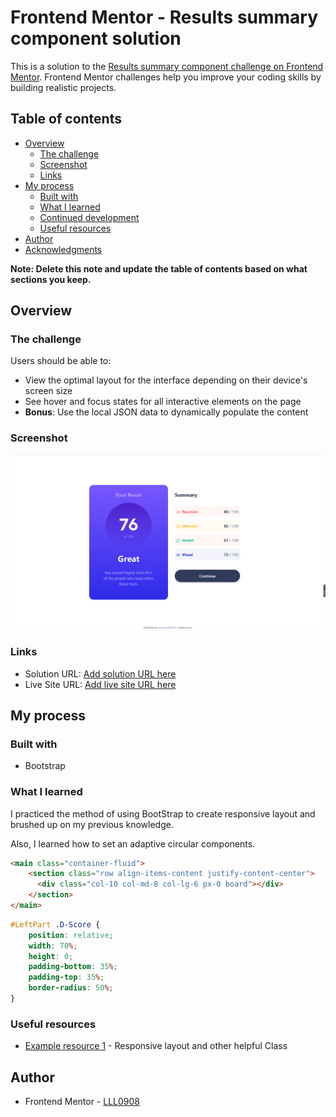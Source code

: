# Frontend Mentor - Results summary component solution

This is a solution to the [Results summary component challenge on Frontend Mentor](https://www.frontendmentor.io/challenges/results-summary-component-CE_K6s0maV). Frontend Mentor challenges help you improve your coding skills by building realistic projects. 

## Table of contents

- [Overview](#overview)
  - [The challenge](#the-challenge)
  - [Screenshot](#screenshot)
  - [Links](#links)
- [My process](#my-process)
  - [Built with](#built-with)
  - [What I learned](#what-i-learned)
  - [Continued development](#continued-development)
  - [Useful resources](#useful-resources)
- [Author](#author)
- [Acknowledgments](#acknowledgments)

**Note: Delete this note and update the table of contents based on what sections you keep.**

## Overview

### The challenge

Users should be able to:

- View the optimal layout for the interface depending on their device's screen size
- See hover and focus states for all interactive elements on the page
- **Bonus**: Use the local JSON data to dynamically populate the content

### Screenshot

![](./screenshot.png)


### Links

- Solution URL: [Add solution URL here](https://your-solution-url.com)
- Live Site URL: [Add live site URL here](https://your-live-site-url.com)

## My process

### Built with

- Bootstrap


### What I learned

I practiced the method of using BootStrap to create responsive layout and brushed up on my previous knowledge.

Also, I learned how to set an adaptive circular components.

```html
<main class="container-fluid">
    <section class="row align-items-content justify-content-center">
      <div class="col-10 col-md-8 col-lg-6 px-0 board"></div>
    </section>
</main>

```
```css
#LeftPart .D-Score {
    position: relative;
    width: 70%;
    height: 0;
    padding-bottom: 35%;
    padding-top: 35%;
    border-radius: 50%;
}
```

### Useful resources

- [Example resource 1](https://getbootstrap.com/) - Responsive layout and other helpful Class


## Author

- Frontend Mentor - [LLL0908](https://www.frontendmentor.io/profile/LLL0908)

